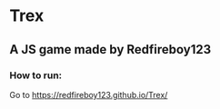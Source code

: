 # Trex

## A JS game made by Redfireboy123

### How to run:
Go to https://redfireboy123.github.io/Trex/
